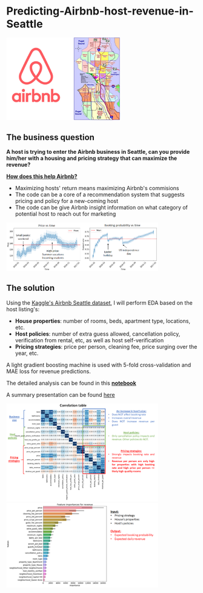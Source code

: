 # Predicting-Airbnb-host-revenue-in-Seattle

<img src="images/logo+map.png" width="300px" >

## The business question

**A host is trying to enter the Airbnb business in Seattle, can you provide him/her with a housing and pricing strategy that can maximize the revenue?**

<ins>**How does this help Airbnb?**<ins>
* Maximizing hosts' return means maximizing Airbnb's commisions
* The code can be a core of a recommendation system that suggests pricing and policy for a new-coming host
* The code can be give Airbnb insight information on what category of potential host to reach out for marketing

<img src="images/booking_probability_show.png" width="400px" >

## The solution

Using the [Kaggle's Airbnb Seattle dataset](https://www.kaggle.com/airbnb/seattle), I will perform EDA based on the host listing's:

* **House properties**: number of rooms, beds, apartment type, locations, etc.
* **Host policies**: number of extra guess allowed, cancellation policy, verification from rental, etc, as well as host self-verification
* **Pricing strategies**: price per person, cleaning fee, price surging over the year, etc.

A light gradient boosting machine is used with 5-fold cross-validation and MAE loss for revenue predictions.

The detailed analysis can be found in this [**notebook**](https://github.com/dmnguyen92/Predicting-Airbnb-host-revenue-in-Seattle/blob/master/main.ipynb)

A summary presentation can be found [here](https://github.com/dmnguyen92/Predicting-Airbnb-host-revenue-in-Seattle/blob/master/Presentation.pptx)

<img src="images/correlation_show.png" width="400px" >

<img src="images/feature_importance_show.png" width="400px" >
